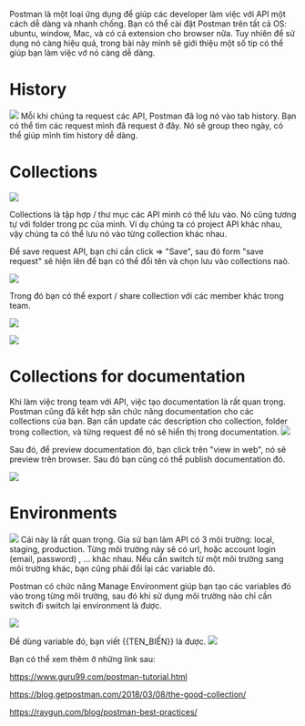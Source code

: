 Postman là một loại ứng dụng để giúp các developer làm việc với API một cách dễ dàng và nhanh chống. Bạn có thể cài đặt Postman trên tất cả OS: ubuntu, window, Mac, và có cả extension cho browser nữa. 
Tuy nhiên để sử dụng nó càng hiệu quả, trong bài này mình sẽ giới thiệu một số tip có thể giúp bạn làm việc vớ nó càng dễ dàng.

# History
![](https://images.viblo.asia/933b5e98-8a26-41de-9691-76c3591ff4b8.png)
Mỗi khi chúng ta request các API, Postman đã log nó vào tab history. Bạn có thể tìm các request mình đã request ở đây. Nó sẽ group theo ngày, có thể giúp mình tìm history dễ dàng.

# Collections
![](https://images.viblo.asia/eb46b919-6346-46fb-9eb6-dba944a3751a.png)

Collections là tập hợp / thư mục các API mình có thể lưu vào. Nó cũng tương tự với folder trong pc của mình. Ví dụ chúng ta có project API khác nhau, vậy chúng ta có thể lưu nó vào từng collection khác nhau. 

Để save request API, bạn chỉ cần click => "Save", sau đó form "save request" sẽ hiện lên để bạn có thể đổi tên và chọn lưu vào collections naò.

![](https://images.viblo.asia/b48ba95d-1904-4061-a4dc-dfa70e76b847.png)

Trong đó bạn có thể export / share collection với các member khác trong team.

![](https://images.viblo.asia/4105c969-d360-4048-9c8d-905e86ac2271.png)

![](https://images.viblo.asia/061bca0c-fbcf-4b38-808c-977425157d31.png)


# Collections for documentation
Khi làm việc trong team với API, việc tạo documentation là rất quan trọng. Postman cũng đã kết hợp săn chức năng documentation cho các collections của bạn. 
Bạn cần update các description cho collection, folder trong collection, và từng request để nó sẽ hiển thị trong documentation. 
![](https://images.viblo.asia/1a95322d-ad3d-415f-88b5-0f4b7d2856a1.png)

Sau đó, để preview documentation đó, bạn click trên "view in web", nó sẽ preview trên browser. Sau đó bạn cũng có thể publish documentation đó.

![](https://images.viblo.asia/58005adf-b93b-4667-9f1c-2e536caa5941.png)

# Environments
![](https://images.viblo.asia/9cb790fa-4a41-4f5b-8a32-da60b093272f.png)
Cái này là rất quan trọng. Gia sử bạn làm API có 3 môi trường: local, staging, production. Từng môi trường này sẽ có url, hoặc account login (email, password) , ... khác nhau. Nếu cần switch từ một môi trường sang môi trường khác, bạn cũng phải đổi lại các variable đó. 

Postman có chức năng Manage Environment giúp bạn tạo các variables đó vào trong từng môi trường, sau đó khi sử dụng môi trường nào chỉ cần switch đi switch lại environment là được.

![](https://images.viblo.asia/4ad0b93b-23ff-4176-8e8e-2d0d9af71f23.png)

Để dùng variable đó, bạn viết {{TEN_BIẾN}} là được. 
![](https://images.viblo.asia/275a9639-230a-470f-a933-1c7c14c65822.png)


Bạn có thể xem thêm ở những link sau:

https://www.guru99.com/postman-tutorial.html

https://blog.getpostman.com/2018/03/08/the-good-collection/

https://raygun.com/blog/postman-best-practices/